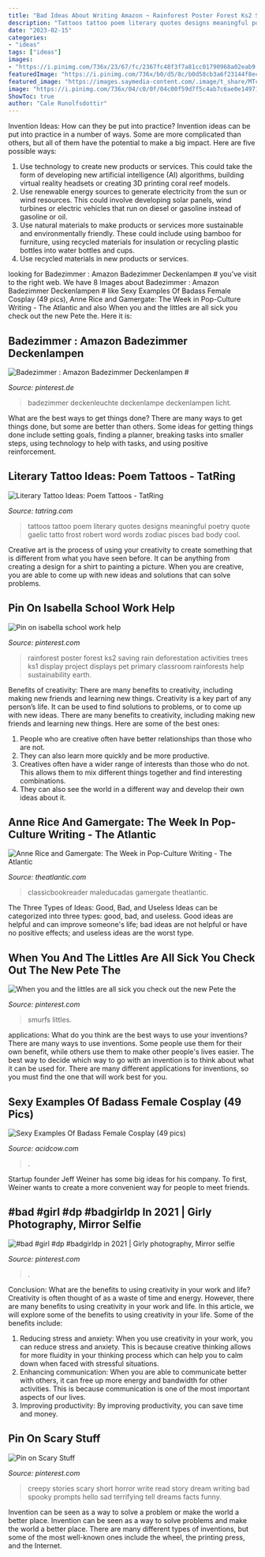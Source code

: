 ```yaml
---
title: "Bad Ideas About Writing Amazon ~ Rainforest Poster Forest Ks2 Saving Rain Deforestation Activities Trees Ks1 Display Project Displays Pet Primary Classroom Rainforests Help Sustainability Earth"
description: "Tattoos tattoo poem literary quotes designs meaningful poetry quote gaelic tatto frost robert word words zodiac pisces bad body cool"
date: "2023-02-15"
categories:
- "ideas"
tags: ["ideas"]
images:
- "https://i.pinimg.com/736x/23/67/fc/2367fc48f3f7a81cc01790968a02eab9.jpg"
featuredImage: "https://i.pinimg.com/736x/b0/d5/8c/b0d58cb3a6f23144f8ec035c6ecfe679.jpg"
featured_image: "https://images.saymedia-content.com/.image/t_share/MTczODA2Nzc4ODM0NzU3MTc4/literary-tattoo-ideas-poem-tattoos.jpg"
image: "https://i.pinimg.com/736x/04/c0/0f/04c00f59d7f5c4ab7c6ae0e14971f292.jpg"
ShowToc: true
author: "Cale Runolfsdottir"
---
```



Invention Ideas: How can they be put into practice?
Invention ideas can be put into practice in a number of ways. Some are more complicated than others, but all of them have the potential to make a big impact. Here are five possible ways: 
1. Use technology to create new products or services. This could take the form of developing new artificial intelligence (AI) algorithms, building virtual reality headsets or creating 3D printing coral reef models.
2. Use renewable energy sources to generate electricity from the sun or wind resources. This could involve developing solar panels, wind turbines or electric vehicles that run on diesel or gasoline instead of gasoline or oil. 
3. Use natural materials to make products or services more sustainable and environmentally friendly. These could include using bamboo for furniture, using recycled materials for insulation or recycling plastic bottles into water bottles and cups. 
4. Use recycled materials in new products or services.

	

		
looking for Badezimmer : Amazon Badezimmer Deckenlampen # you've visit to the right web. We have 8 Images about Badezimmer : Amazon Badezimmer Deckenlampen # like Sexy Examples Of Badass Female Cosplay (49 pics), Anne Rice and Gamergate: The Week in Pop-Culture Writing - The Atlantic and also When you and the littles are all sick you check out the new Pete the. Here it is:
		
    
## Badezimmer : Amazon Badezimmer Deckenlampen #

<img loading=lazy src="https://i.pinimg.com/736x/b0/d5/8c/b0d58cb3a6f23144f8ec035c6ecfe679.jpg" onerror="this.onerror=null;this.src='https://tse1.mm.bing.net/th?id=OIP.ndQnEIZpDHkSt-gs9qkYcwHaHa&amp;pid=15.1';" alt="Badezimmer : Amazon Badezimmer Deckenlampen #">

_Source: pinterest.de_

>badezimmer deckenleuchte deckenlampe deckenlampen licht. 

	

What are the best ways to get things done?
There are many ways to get things done, but some are better than others. Some ideas for getting things done include setting goals, finding a planner, breaking tasks into smaller steps, using technology to help with tasks, and using positive reinforcement.

    
## Literary Tattoo Ideas: Poem Tattoos - TatRing

<img loading=lazy src="https://images.saymedia-content.com/.image/t_share/MTczODA2Nzc4ODM0NzU3MTc4/literary-tattoo-ideas-poem-tattoos.jpg" onerror="this.onerror=null;this.src='https://tse3.mm.bing.net/th?id=OIP.X0Ftsi-tLKCvOcB05NURegHaJ4&amp;pid=15.1';" alt="Literary Tattoo Ideas: Poem Tattoos - TatRing">

_Source: tatring.com_

>tattoos tattoo poem literary quotes designs meaningful poetry quote gaelic tatto frost robert word words zodiac pisces bad body cool. 

	

Creative art is the process of using your creativity to create something that is different from what you have seen before. It can be anything from creating a design for a shirt to painting a picture. When you are creative, you are able to come up with new ideas and solutions that can solve problems.

    
## Pin On Isabella School Work Help

<img loading=lazy src="https://i.pinimg.com/736x/96/f6/55/96f6559807bcaf71d4be10eb8bb6a7c5--rainforest-classroom-borders-free.jpg" onerror="this.onerror=null;this.src='https://tse4.mm.bing.net/th?id=OIP.B4uD526yjgRk1ljq6pvCjwHaKd&amp;pid=15.1';" alt="Pin on isabella school work help">

_Source: pinterest.com_

>rainforest poster forest ks2 saving rain deforestation activities trees ks1 display project displays pet primary classroom rainforests help sustainability earth. 

	

Benefits of creativity: There are many benefits to creativity, including making new friends and learning new things.
Creativity is a key part of any person’s life. It can be used to find solutions to problems, or to come up with new ideas. There are many benefits to creativity, including making new friends and learning new things. Here are some of the best ones: 
1. People who are creative often have better relationships than those who are not.
2. They can also learn more quickly and be more productive.
3. Creatives often have a wider range of interests than those who do not. This allows them to mix different things together and find interesting combinations.
4. They can also see the world in a different way and develop their own ideas about it.

    
## Anne Rice And Gamergate: The Week In Pop-Culture Writing - The Atlantic

<img loading=lazy src="https://cdn.theatlantic.com/thumbor/V7O5MCddXVg6AqXUSIjSmC594Cs=/0x343:2500x1645/960x500/media/img/mt/2014/10/AP0510260136/original.jpg" onerror="this.onerror=null;this.src='https://tse3.mm.bing.net/th?id=OIP.6PuICPoY9PknLemxBJs9dwHaD2&amp;pid=15.1';" alt="Anne Rice and Gamergate: The Week in Pop-Culture Writing - The Atlantic">

_Source: theatlantic.com_

>classicbookreader maleducadas gamergate theatlantic. 

	

The Three Types of Ideas: Good, Bad, and Useless
Ideas can be categorized into three types: good, bad, and useless. Good ideas are helpful and can improve someone's life; bad ideas are not helpful or have no positive effects; and useless ideas are the worst type.

    
## When You And The Littles Are All Sick You Check Out The New Pete The

<img loading=lazy src="https://i.pinimg.com/736x/23/67/fc/2367fc48f3f7a81cc01790968a02eab9.jpg" onerror="this.onerror=null;this.src='https://tse4.mm.bing.net/th?id=OIP.KQ-6rbn70a0q7ygJ20o4_gAAAA&amp;pid=15.1';" alt="When you and the littles are all sick you check out the new Pete the">

_Source: pinterest.com_

>smurfs littles. 

	

applications: What do you think are the best ways to use your inventions?
There are many ways to use inventions. Some people use them for their own benefit, while others use them to make other people's lives easier. The best way to decide which way to go with an invention is to think about what it can be used for. There are many different applications for inventions, so you must find the one that will work best for you.

    
## Sexy Examples Of Badass Female Cosplay (49 Pics)

<img loading=lazy src="https://cdn.acidcow.com/pics/20170504/cosplay_girls_03.jpg" onerror="this.onerror=null;this.src='https://tse2.mm.bing.net/th?id=OIP.Qm6XxRDk_LLzqZCDyEYezAHaKN&amp;pid=15.1';" alt="Sexy Examples Of Badass Female Cosplay (49 pics)">

_Source: acidcow.com_

>. 

	

Startup founder Jeff Weiner has some big ideas for his company. To first, Weiner wants to create a more convenient way for people to meet friends.

    
## #bad #girl #dp #badgirldp In 2021 | Girly Photography, Mirror Selfie

<img loading=lazy src="https://i.pinimg.com/736x/04/c0/0f/04c00f59d7f5c4ab7c6ae0e14971f292.jpg" onerror="this.onerror=null;this.src='https://tse2.mm.bing.net/th?id=OIP.5tyQ5hjM2BgT3xVKbNsDIwHaMq&amp;pid=15.1';" alt="#bad #girl #dp #badgirldp in 2021 | Girly photography, Mirror selfie">

_Source: pinterest.com_

>. 

	

Conclusion: What are the benefits to using creativity in your work and life?
Creativity is often thought of as a waste of time and energy. However, there are many benefits to using creativity in your work and life. In this article, we will explore some of the benefits to using creativity in your life. Some of the benefits include: 
1) Reducing stress and anxiety: When you use creativity in your work, you can reduce stress and anxiety. This is because creative thinking allows for more fluidity in your thinking process which can help you to calm down when faced with stressful situations. 
2) Enhancing communication: When you are able to communicate better with others, it can free up more energy and bandwidth for other activities. This is because communication is one of the most important aspects of our lives. 
3) Improving productivity: By improving productivity, you can save time and money.

    
## Pin On Scary Stuff

<img loading=lazy src="https://i.pinimg.com/736x/fd/e3/89/fde389eec04548e4c0ee70d8e3673bd3--bad-dreams-creepy-stories.jpg" onerror="this.onerror=null;this.src='https://tse3.mm.bing.net/th?id=OIP.F8x9j6-RLb_fwCBFjMJDXQHaKN&amp;pid=15.1';" alt="Pin on Scary Stuff">

_Source: pinterest.com_

>creepy stories scary short horror write read story dream writing bad spooky prompts hello sad terrifying tell dreams facts funny. 

	

Invention can be seen as a way to solve a problem or make the world a better place.
Invention can be seen as a way to solve problems and make the world a better place. There are many different types of inventions, but some of the most well-known ones include the wheel, the printing press, and the Internet.

